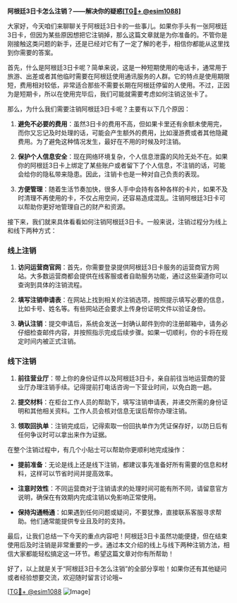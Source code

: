 **阿根廷3日卡怎么注销？——解决你的疑惑[[TG💪+ @esim1088](https://t.me/s/esim1088)]**

大家好，今天咱们来聊聊关于阿根廷3日卡的一些事儿。如果你手头有一张阿根廷3日卡，但因为某些原因想把它注销掉，那么这篇文章就是为你准备的。不管你是刚接触这类问题的新手，还是已经对它有了一定了解的老手，相信你都能从这里找到你需要的答案。

首先，什么是阿根廷3日卡呢？简单来说，这是一种短期使用的电话卡，通常用于旅游、出差或者其他临时需要在阿根廷使用通讯服务的人群。它的特点是使用期限短，费用相对较低，非常适合那些不需要长期在阿根廷停留的人使用。不过，正因为是短期卡，所以在使用完毕后，我们可能就需要考虑如何注销这张卡了。

那么，为什么我们需要注销阿根廷3日卡呢？主要有以下几个原因：

1. **避免不必要的费用**：虽然3日卡的费用不高，但如果卡里还有余额未使用完，而你又忘记及时处理的话，可能会产生额外的费用，比如漫游费或者其他隐藏费用。为了避免这种情况发生，最好在不用的时候及时注销。
   
2. **保护个人信息安全**：现在网络环境复杂，个人信息泄露的风险无处不在。如果你的阿根廷3日卡上绑定了某些账户或者留下了个人信息，不注销的话，可能会给你的隐私带来隐患。因此，注销卡也是一种对自己负责的表现。

3. **方便管理**：随着生活节奏加快，很多人手中会持有各种各样的卡片，如果不及时清理不再使用的卡，不仅占用空间，还容易造成混乱。注销阿根廷3日卡可以帮助你更好地管理自己的财产和资源。

接下来，我们就来具体看看如何注销阿根廷3日卡。一般来说，注销过程分为线上和线下两种方式：

### 线上注销

1. **访问运营商官网**：首先，你需要登录提供阿根廷3日卡服务的运营商官方网站。大多数运营商都会提供在线客服或者自助服务功能，通过这些渠道你可以查询到具体的注销流程。

2. **填写注销申请表**：在网站上找到相关的注销选项，按照提示填写必要的信息，比如卡号、姓名等。有些网站还会要求上传身份证明文件以验证身份。

3. **确认注销**：提交申请后，系统会发送一封确认邮件到你的注册邮箱中，请务必仔细检查邮件内容，并按照指示完成后续步骤。如果一切顺利，你的卡将在规定时间内被正式注销。

### 线下注销

1. **前往营业厅**：带上你的身份证件以及阿根廷3日卡，亲自前往当地运营商的营业厅办理注销手续。记得提前打电话咨询一下营业时间，以免白跑一趟。

2. **提交材料**：在柜台工作人员的帮助下，填写注销申请表，并递交所需的身份证明和其他相关资料。工作人员会核对信息无误后帮你办理注销。

3. **领取回执单**：注销完成后，记得索取一份回执单作为凭证保存好，以防日后有任何争议时可以拿出来作为证据。

在整个注销过程中，有几个小贴士可以帮助你更顺利地完成操作：

- **提前准备**：无论是线上还是线下注销，都建议事先准备好所有需要的信息和材料，这样可以节省时间并提高效率。
  
- **注意时效性**：不同运营商对于注销请求的处理时间可能有所不同，请留意官方说明，确保在有效期内完成注销以免影响正常使用。

- **保持沟通畅通**：如果遇到任何问题或疑问，不要犹豫，直接联系客服寻求帮助。他们通常能提供专业且及时的支持。

最后，让我们总结一下今天的重点内容吧！阿根廷3日卡虽然功能便捷，但在结束使用后及时注销是非常重要的一步。通过本文介绍的线上与线下两种注销方法，相信大家都能轻松搞定这一环节。希望这篇文章对你有所帮助！

好了，以上就是关于“阿根廷3日卡怎么注销”的全部分享啦！如果你还有其他疑问或者经验想要交流，欢迎随时留言讨论哦~ 

[[TG💪+ @esim1088](https://t.me/s/esim1088) ![Image](https://i.postimg.cc/4NQfJmqS/Snipaste-2025-05-13-00-14-12.png)]